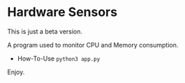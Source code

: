 # Hardware Sensors

This is just a beta version.

A program used to monitor CPU and Memory consumption.

- How-To-Use
`python3 app.py`


Enjoy.
